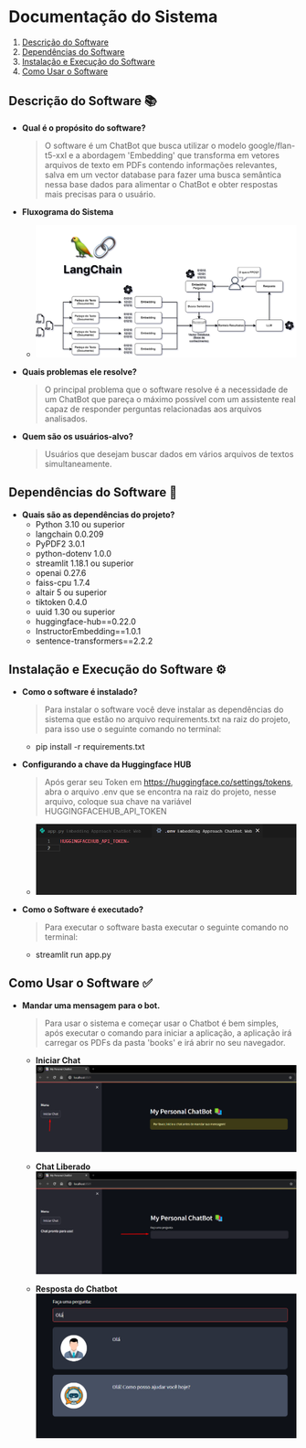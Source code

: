 # Documentação do Sistema

1. [Descrição do Software](#descricao)
2. [Dependências do Software](#dependencias)
3. [Instalação e Execução do Software](#instalacao)
4. [Como Usar o Software](#comousar)

## Descrição do Software 📚 <a id="descricao"></a>

- **Qual é o propósito do software?**

  > O software é um ChatBot que busca utilizar o modelo google/flan-t5-xxl e a abordagem 'Embedding' que transforma em vetores arquivos de texto em PDFs contendo informações relevantes, salva em um vector database para fazer uma busca semântica nessa base dados para alimentar o ChatBot e obter respostas mais precisas para o usuário.

- **Fluxograma do Sistema**
  - ![fluxograma](docs/img/FluxogramaSistema.png)
- **Quais problemas ele resolve?**

  > O principal problema que o software resolve é a necessidade de um ChatBot que pareça o máximo possível com um assistente real capaz de responder perguntas relacionadas aos arquivos analisados.

- **Quem são os usuários-alvo?**
  > Usuários que desejam buscar dados em vários arquivos de textos simultaneamente.

## Dependências do Software 🤖<a id="dependencias"></a>

- **Quais são as dependências do projeto?**
  - Python 3.10 ou superior
  - langchain 0.0.209
  - PyPDF2 3.0.1
  - python-dotenv 1.0.0
  - streamlit 1.18.1 ou superior
  - openai 0.27.6
  - faiss-cpu 1.7.4
  - altair 5 ou superior
  - tiktoken 0.4.0
  - uuid 1.30 ou superior
  - huggingface-hub==0.22.0
  - InstructorEmbedding==1.0.1
  - sentence-transformers==2.2.2

## Instalação e Execução do Software ⚙️<a id="instalacao"></a>

- **Como o software é instalado?**

  > Para instalar o software você deve instalar as dependências do sistema que estão no arquivo requirements.txt na raiz do projeto, para isso use o seguinte comando no terminal:

  - pip install -r requirements.txt

- **Configurando a chave da Huggingface HUB**
  > Após gerar seu Token em https://huggingface.co/settings/tokens, abra o arquivo .env que se encontra na raiz do projeto, nesse arquivo, coloque sua chave na variável HUGGINGFACEHUB_API_TOKEN
  - ![apiKey](docs/img/apiKey.png)
- **Como o Software é executado?**
  > Para executar o software basta executar o seguinte comando no terminal:
  - streamlit run app.py

## Como Usar o Software ✅<a id="comousar"></a>

- **Mandar uma mensagem para o bot.**

  > Para usar o sistema e começar usar o Chatbot é bem simples, após executar o comando para iniciar a aplicação, a aplicação irá carregar os PDFs da pasta 'books' e irá abrir no seu navegador.

  - **Iniciar Chat**
    ![print1](docs/img/Screenshot_1.png)

  - **Chat Liberado**
    ![print2](docs/img/Screenshot_2.png)

  - **Resposta do Chatbot**
    ![print3](docs/img/Screenshot_3.png)
